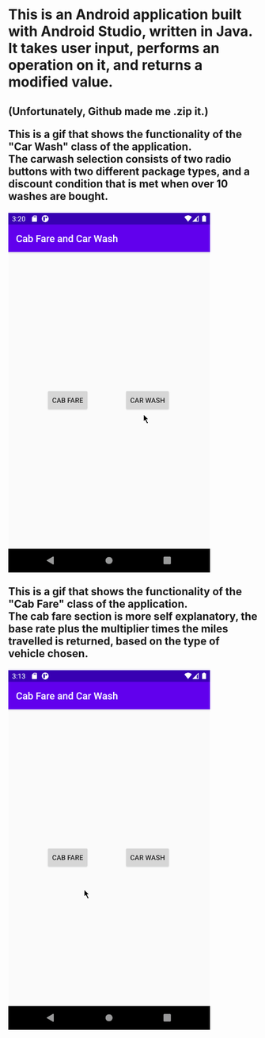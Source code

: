 <h1>This is an Android application built with Android Studio, written in Java. It takes user input, performs an operation on it, and returns a modified value.</h1>
<h2>(Unfortunately, Github made me .zip it.)

This is a gif that shows the functionality of the "Car Wash" class of the application.  
The carwash selection consists of two radio buttons with two different package types, and a discount condition that is met when over 10 washes are bought. 

![This is a gif that shows the functionality of the "Carwash" section of the application.](res/carwash.gif)  

This is a gif that shows the functionality of the "Cab Fare" class of the application.  
The cab fare section is more self explanatory, the base rate plus the multiplier times the miles travelled is returned, based on the type of vehicle chosen. 

![This is a gif that shows the functionality of the "Cab Fare" section of the application.](res/cabfare.gif)
